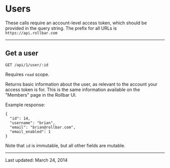 # Users

These calls require an account-level access token, which should be provided in the query string. The prefix for all URLs is `https://api.rollbar.com`


<!-- Sub:[TOC] -->

----

## Get a user

    GET /api/1/user/:id

Requires `read` scope.

Returns basic information about the user, as relevant to the account your access token is for. This is the same information available on the "Members" page in the Rollbar UI.

Example response:

```
{
  "id": 14,
  "username": "brian",
  "email": "brian@rollbar.com",
  "email_enabled": 1
}
```

Note that `id` is immutable, but all other fields are mutable.

-----

Last updated: March 24, 2014

